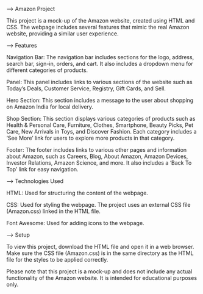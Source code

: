 --> Amazon Project

This project is a mock-up of the Amazon website, created using HTML and CSS. The webpage includes several features that mimic the real Amazon website, providing a similar user experience.

--> Features

Navigation Bar: The navigation bar includes sections for the logo, address, search bar, sign-in, orders, and cart. It also includes a dropdown menu for different categories of products.

Panel: This panel includes links to various sections of the website such as Today’s Deals, Customer Service, Registry, Gift Cards, and Sell.

Hero Section: This section includes a message to the user about shopping on Amazon India for local delivery.

Shop Section: This section displays various categories of products such as Health & Personal Care, Furniture, Clothes, Smartphone, Beauty Picks, Pet Care, New Arrivals in Toys, and Discover Fashion. Each category includes a ‘See More’ link for users to explore more products in that category.

Footer: The footer includes links to various other pages and information about Amazon, such as Careers, Blog, About Amazon, Amazon Devices, Investor Relations, Amazon Science, and more. It also includes a ‘Back To Top’ link for easy navigation.

--> Technologies Used

HTML: Used for structuring the content of the webpage.

CSS: Used for styling the webpage. The project uses an external CSS file (Amazon.css) linked in the HTML file.

Font Awesome: Used for adding icons to the webpage.

--> Setup

To view this project, download the HTML file and open it in a web browser. Make sure the CSS file (Amazon.css) is in the same directory as the HTML file for the styles to be applied correctly.

Please note that this project is a mock-up and does not include any actual functionality of the Amazon website. It is intended for educational purposes only.
